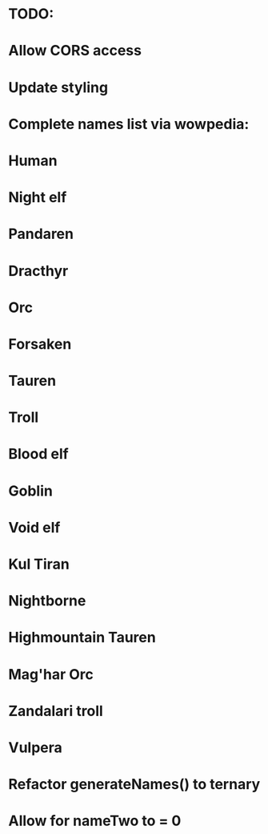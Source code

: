 # TODO: 
# Allow CORS access
# Update styling

# Complete names list via wowpedia:
  # Human
  # Night elf
  # Pandaren
  # Dracthyr
  # Orc
  # Forsaken
  # Tauren
  # Troll
  # Blood elf
  # Goblin
  # Void elf
  # Kul Tiran
  # Nightborne
  # Highmountain Tauren
  # Mag'har Orc
  # Zandalari troll
  # Vulpera


# Refactor generateNames() to ternary
# Allow for nameTwo to = 0

